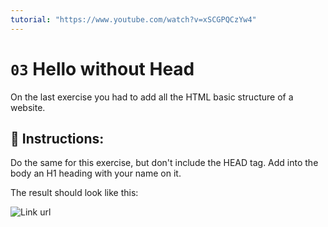 ```yaml
---
tutorial: "https://www.youtube.com/watch?v=xSCGPQCzYw4"
---
```


# `03` Hello without Head

On the last exercise you had to add all the HTML basic structure of a website.

## 📝 Instructions:

Do the same for this exercise, but don't include the HEAD tag.
Add into the body an H1 heading with your name on it.

The result should look like this:

![Link url](https://github.com/4GeeksAcademy/html-tutorial-exercises-course/blob/master/.learn/assets/03-hello-without-head.png?raw=true)
